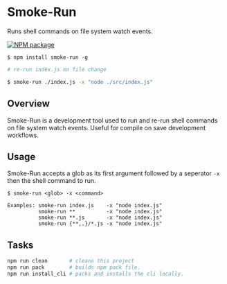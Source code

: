 # Smoke-Run

Runs shell commands on file system watch events.

[![NPM package](https://badge.fury.io/js/smoke-run.svg)](https://www.npmjs.com/package/smoke-run) 

```
$ npm install smoke-run -g
```

```bash
# re-run index.js on file change

$ smoke-run ./index.js -x "node ./src/index.js"
```

## Overview

Smoke-Run is a development tool used to run and re-run shell commands on file system watch events. Useful for compile on save development workflows.

## Usage

Smoke-Run accepts a glob as its first argument followed by a seperator `-x` then the shell command to run.

```
$ smoke-run <glob> -x <command>

Examples: smoke-run index.js    -x "node index.js"
          smoke-run **          -x "node index.js"
          smoke-run **.js       -x "node index.js"
          smoke-run {**,.}/*.js -x "node index.js"
```

## Tasks

```bash
npm run clean       # cleans this project
npm run pack        # builds npm pack file.
npm run install_cli # packs and installs the cli locally.
```